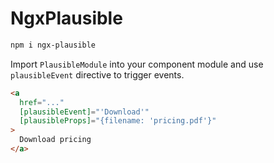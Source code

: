 # NgxPlausible

```bash
npm i ngx-plausible
```

Import `PlausibleModule` into your component module and use `plausibleEvent` directive to trigger events.

```html
<a
  href="..."
  [plausibleEvent]="'Download'"
  [plausibleProps]="{filename: 'pricing.pdf'}"
>
  Download pricing
</a>
```
